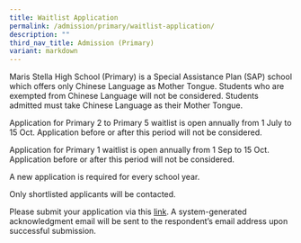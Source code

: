 ```yaml
---
title: Waitlist Application
permalink: /admission/primary/waitlist-application/
description: ""
third_nav_title: Admission (Primary)
variant: markdown
---
```

Maris Stella High School (Primary) is a Special Assistance Plan (SAP) school which offers only Chinese Language as Mother Tongue. Students who are exempted from Chinese Language will not be considered. Students admitted must take Chinese Language as their Mother Tongue.&nbsp;  
  
Application for Primary 2 to Primary 5 waitlist is open annually from 1 July to 15 Oct. Application before or after this period will not be considered. &nbsp;  
  
Application for Primary 1 waitlist is open annually from 1 Sep to 15 Oct. Application before or after this period will not be considered. &nbsp;  
  
A new application is required for every school year.&nbsp; &nbsp;  
  
Only shortlisted applicants will be contacted.

Please submit your application via this [link](https://go.gov.sg/waitlistmshsp). A system-generated acknowledgment email will be sent to the respondent’s email address upon successful submission.